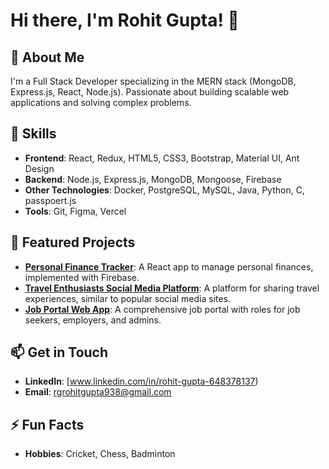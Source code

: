 # Hi there, I'm Rohit Gupta! 👋

## 🚀 About Me
I'm a Full Stack Developer specializing in the MERN stack (MongoDB, Express.js, React, Node.js). Passionate about building scalable web applications and solving complex problems.

## 💼 Skills
- **Frontend**: React, Redux, HTML5, CSS3, Bootstrap, Material UI, Ant Design
- **Backend**: Node.js, Express.js, MongoDB, Mongoose, Firebase
- **Other Technologies**: Docker, PostgreSQL, MySQL, Java, Python, C, passpoert.js
- **Tools**: Git, Figma, Vercel

## 🌟 Featured Projects
- **[Personal Finance Tracker](https://github.com/rgrohitgupta938/finance-tracker)**: A React app to manage personal finances, implemented with Firebase.
- **[Travel Enthusiasts Social Media Platform](https://socialprj.web.app/)**: A platform for sharing travel experiences, similar to popular social media sites.
- **[Job Portal Web App](https://github.com/rgrohitgupta938/job-portal)**: A comprehensive job portal with roles for job seekers, employers, and admins.

## 📫 Get in Touch
- **LinkedIn**: [www.linkedin.com/in/rohit-gupta-648378137)
- **Email**: rgrohitgupta938@gmail.com

## ⚡ Fun Facts
- **Hobbies**: Cricket, Chess, Badminton
